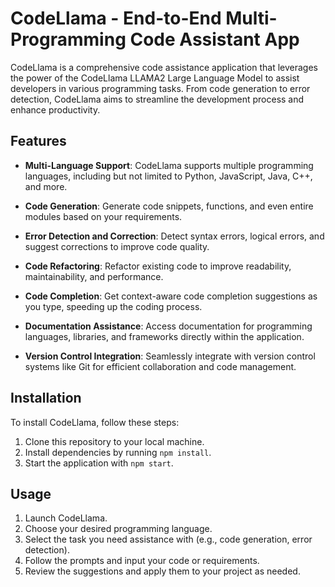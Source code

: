 # CodeLlama - End-to-End Multi-Programming Code Assistant App

CodeLlama is a comprehensive code assistance application that leverages the power of the CodeLlama LLAMA2 Large Language Model to assist developers in various programming tasks. From code generation to error detection, CodeLlama aims to streamline the development process and enhance productivity.

## Features

- **Multi-Language Support**: CodeLlama supports multiple programming languages, including but not limited to Python, JavaScript, Java, C++, and more.
  
- **Code Generation**: Generate code snippets, functions, and even entire modules based on your requirements.
  
- **Error Detection and Correction**: Detect syntax errors, logical errors, and suggest corrections to improve code quality.
  
- **Code Refactoring**: Refactor existing code to improve readability, maintainability, and performance.
  
- **Code Completion**: Get context-aware code completion suggestions as you type, speeding up the coding process.
  
- **Documentation Assistance**: Access documentation for programming languages, libraries, and frameworks directly within the application.
  
- **Version Control Integration**: Seamlessly integrate with version control systems like Git for efficient collaboration and code management.

## Installation

To install CodeLlama, follow these steps:

1. Clone this repository to your local machine.
2. Install dependencies by running `npm install`.
3. Start the application with `npm start`.

## Usage

1. Launch CodeLlama.
2. Choose your desired programming language.
3. Select the task you need assistance with (e.g., code generation, error detection).
4. Follow the prompts and input your code or requirements.
5. Review the suggestions and apply them to your project as needed.


